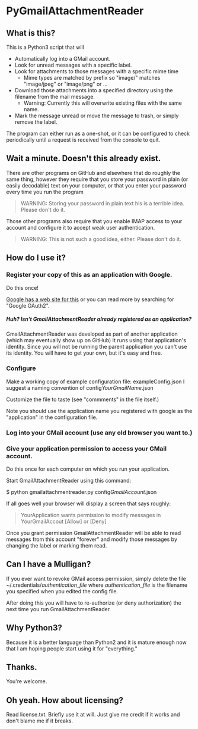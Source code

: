 # PyGmailAttachmentReader

## What is this?

This is a Python3 script that will
* Automatically log into a GMail account.
* Look for unread messages with a specific label.
* Look for attachments to those messages with a specific mime time
    * Mime types are matched by prefix so "image/" matches "image/jpeg" or
      "image/png" or ...
* Download those attachments into a specified directory using the filename
  from the mail message.
    * Warning: Currently this will overwrite existing files with the same name.
* Mark the message unread or move the message to trash, or simply remove the label.

The program can either run as a one-shot, or it can be configured to check periodically
until a request is received from the console to quit.

## Wait a minute.  Doesn't this already exist.

There are other programs on GitHub and elsewhere that do roughly the same thing,
however they require that you store your password in plain (or easily decodable)
text on your computer, or that you enter your password every time you run the program

> WARNING: Storing your password in plain text his is a terrible idea.  Please don't do it.

Those other programs also require that you enable IMAP access to your account and
configure it to accept weak user authentication.

> WARNING: This is not such a good idea, either.  Please don't do it.

## How do I use it?

### Register your copy of this as an application with Google.

  Do this once!

[Google has a web site for this](https://console.developers.google.com/apis/dashboard)
or you can read more by searching for "Google OAuth2".

##### Huh? Isn't GmailAttachmentReader already registered as an application?

GmailAttachmentReader was developed as part of another application (which may eventually show up on GitHub)
It runs using that application's identity.  Since you will not be running the parent application
you can't use its identity.  You will have to get your own, but it's easy and free.

### Configure

Make a working copy of example configuration file: exampleConfig.json
I suggest a naming convention of config*YourGmailName*.json

Customize the file to taste (see "commments" in the file itself.)

Note you should use the application name you registered with google as the
"application" in the configuration file.

### Log into your GMail account (use any old browser you want to.)

### Give your application permission to access your GMail account.

  Do this once for each computer on which you run your application.

Start GmailAttachmentReader using this command:

 $ python gmailattachmentreader.py config*GmailAccount*.json

If all goes well your browser will display a screen that says roughly:

> YourApplication wants permission to modify messages in YourGmailAccout
   [Allow] or [Deny]

Once you grant permission GmailAttachmentReader will be able to read messages from this account
"forever" and modify those messages by changing the label or marking them read.

## Can I have a Mulligan?

If you ever want to revoke GMail access permission, simply delete the file
~/.credentials/*authentication_file* where *authentication_file* is the
filename you specified when you edited the config file.

After doing this you will have to re-authorize (or deny authorization) the next
time you run GmailAttachmentReader.

## Why Python3?

Because it is a better language than Python2 and it is mature enough now that I
am hoping people start using it for "everything."

## Thanks.

You're welcome.

## Oh yeah.  How about licensing?

Read license.txt.   Briefly use it at will.  Just give me credit if it works and
don't blame me if it breaks.  
